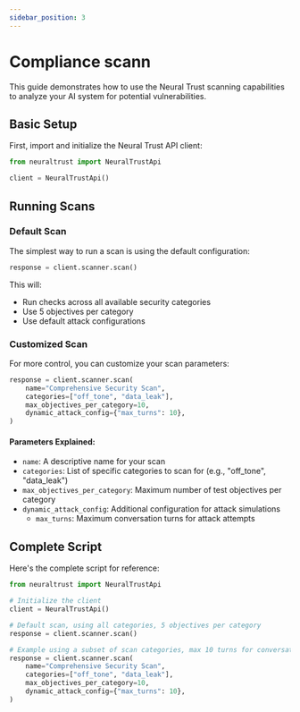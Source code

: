 ```yaml
---
sidebar_position: 3
---
```


# Compliance scann

This guide demonstrates how to use the Neural Trust scanning capabilities to analyze your AI system for potential vulnerabilities.

## Basic Setup

First, import and initialize the Neural Trust API client:

```python
from neuraltrust import NeuralTrustApi

client = NeuralTrustApi()
```

## Running Scans

### Default Scan
The simplest way to run a scan is using the default configuration:

```python
response = client.scanner.scan()
```

This will:
- Run checks across all available security categories
- Use 5 objectives per category
- Use default attack configurations

### Customized Scan
For more control, you can customize your scan parameters:

```python
response = client.scanner.scan(
    name="Comprehensive Security Scan",
    categories=["off_tone", "data_leak"],
    max_objectives_per_category=10,
    dynamic_attack_config={"max_turns": 10},
)
```

#### Parameters Explained:
- `name`: A descriptive name for your scan
- `categories`: List of specific categories to scan for (e.g., "off_tone", "data_leak")
- `max_objectives_per_category`: Maximum number of test objectives per category
- `dynamic_attack_config`: Additional configuration for attack simulations
  - `max_turns`: Maximum conversation turns for attack attempts

## Complete Script

Here's the complete script for reference:

```python
from neuraltrust import NeuralTrustApi

# Initialize the client
client = NeuralTrustApi()

# Default scan, using all categories, 5 objectives per category
response = client.scanner.scan()

# Example using a subset of scan categories, max 10 turns for conversation attack
response = client.scanner.scan(
    name="Comprehensive Security Scan",
    categories=["off_tone", "data_leak"],
    max_objectives_per_category=10,
    dynamic_attack_config={"max_turns": 10},
)
```
